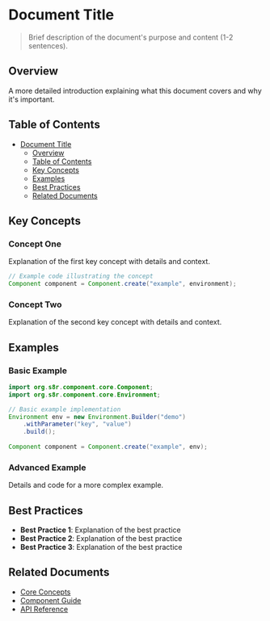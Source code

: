 <!--
Copyright (c) 2025 Eric C. Mumford (@heymumford)

This software was developed with analytical assistance from AI tools 
including Claude 3.7 Sonnet, Claude Code, and Google Gemini Deep Research,
which were used as paid services. All intellectual property rights 
remain exclusively with the copyright holder listed above.

Licensed under the Mozilla Public License 2.0
-->


# Document Title

> Brief description of the document's purpose and content (1-2 sentences).

## Overview

A more detailed introduction explaining what this document covers and why it's important.

## Table of Contents

- [Document Title](#document-title)
  - [Overview](#overview)
  - [Table of Contents](#table-of-contents)
  - [Key Concepts](#key-concepts)
  - [Examples](#examples)
  - [Best Practices](#best-practices)
  - [Related Documents](#related-documents)

## Key Concepts

### Concept One

Explanation of the first key concept with details and context.

```java
// Example code illustrating the concept
Component component = Component.create("example", environment);
```

### Concept Two

Explanation of the second key concept with details and context.

## Examples

### Basic Example

```java
import org.s8r.component.core.Component;
import org.s8r.component.core.Environment;

// Basic example implementation
Environment env = new Environment.Builder("demo")
    .withParameter("key", "value")
    .build();
    
Component component = Component.create("example", env);
```

### Advanced Example

Details and code for a more complex example.

## Best Practices

- **Best Practice 1**: Explanation of the best practice
- **Best Practice 2**: Explanation of the best practice
- **Best Practice 3**: Explanation of the best practice

## Related Documents

- [Core Concepts](concepts/core-concepts.md)
- [Component Guide](guides/component-patterns.md)
- [API Reference](reference/api-reference.md)